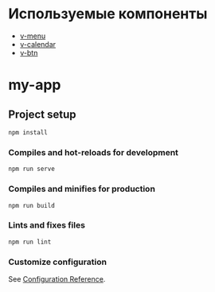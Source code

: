 # Используемые компоненты
- [v-menu](https://v2.vuetifyjs.com/en/components/menus/)
- [v-calendar](https://v2.vuetifyjs.com/ru/components/calendars/)
- [v-btn](https://v2.vuetifyjs.com/en/components/buttons/)

# my-app

## Project setup
```
npm install
```

### Compiles and hot-reloads for development
```
npm run serve
```

### Compiles and minifies for production
```
npm run build
```

### Lints and fixes files
```
npm run lint
```

### Customize configuration
See [Configuration Reference](https://cli.vuejs.org/config/).
